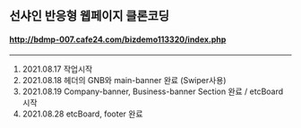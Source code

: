 ## 선샤인 반응형 웹페이지 클론코딩

#### http://bdmp-007.cafe24.com/bizdemo113320/index.php
---
1. 2021.08.17 작업시작
2. 2021.08.18 헤더의 GNB와 main-banner 완료 (Swiper사용)
3. 2021.08.19 Company-banner, Business-banner Section 완료 / etcBoard 시작
4. 2021.08.28 etcBoard, footer 완료